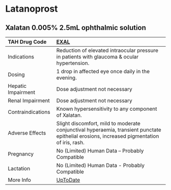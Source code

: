 # Latanoprost

## Xalatan 0.005% 2.5mL ophthalmic solution

| TAH Drug Code      | [EXAL](https://www.tahsda.org.tw/drugs/hissearch.php?drug_code=EXAL)                                                                       |
|:-------------------|:-------------------------------------------------------------------------------------------------------------------------------------------|
| Indications        | Reduction of elevated intraocular pressure in patients with glaucoma & ocular hypertension.                                                |
| Dosing             | 1 drop in affected eye once daily in the evening.                                                                                          |
| Hepatic Impairment | Dose adjustment not necessary                                                                                                              |
| Renal Impairment   | Dose adjustment not necessary                                                                                                              |
| Contraindications  | Known hypersensitivity to any component of Xalatan.                                                                                        |
| Adverse Effects    | Slight discomfort, mild to moderate conjunctival hyperaemia, transient punctate epithelial erosions, increased pigmentation of iris, rash. |
| Pregnancy          | No (Limited) Human Data – Probably Compatible                                                                                              |
| Lactation          | No (Limited) Human Data - Probably Compatible                                                                                              |
| More Info          | [UpToDate](https://www.uptodate.com/contents/latanoprost-drug-information)                                                                 |


